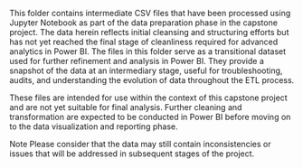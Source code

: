 This folder contains intermediate CSV files that have been processed using Jupyter Notebook as part of the data preparation phase in the capstone project. 
The data herein reflects initial cleansing and structuring efforts but has not yet reached the final stage of cleanliness required for advanced analytics in Power BI.
The files in this folder serve as a transitional dataset used for further refinement and analysis in Power BI. 
They provide a snapshot of the data at an intermediary stage, useful for troubleshooting, audits, and understanding the evolution of data throughout the ETL process.

These files are intended for use within the context of this capstone project and are not yet suitable for final analysis. 
Further cleaning and transformation are expected to be conducted in Power BI before moving on to the data visualization and reporting phase.

Note
Please consider that the data may still contain inconsistencies or issues that will be addressed in subsequent stages of the project. 

